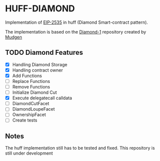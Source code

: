 
# HUFF-DIAMOND

Implementation of [EIP-2535](https://eips.ethereum.org/EIPS/eip-2535) in huff (Diamond Smart-contract pattern).

The implementation is based on the [Diamond-1](https://github.com/mudgen/diamond-1-hardhat) repository created by [Mudgen](https://twitter.com/mudgen)

## TODO Diamond Features

- [x] Handling Diamond Storage
- [x] Handling contract owner
- [x] Add Functions
- [ ] Replace Functions
- [ ] Remove Functions
- [ ] Initialize Diamond Cut
- [x] Execute delegatecall calldata
- [ ] DiamondCutFacet
- [ ] DiamondLoupeFacet
- [ ] OwnershipFacet
- [ ] Create tests

## Notes

The huff implementation still has to be tested and fixed. This repository is still under development